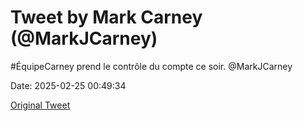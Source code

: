 # Tweet by Mark Carney (@MarkJCarney)

#ÉquipeCarney prend le contrôle du compte ce soir. @MarkJCarney

Date: 2025-02-25 00:49:34

[Original Tweet](https://x.com/MarkJCarney/status/1894187949350150183)
